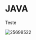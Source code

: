 # JAVA
Teste

![25699522](https://www.google.com/search?q=JAVA+LOGO&rlz=1C1GCEU_enBR1097BR1097&oq=JAVA+LOGO&gs_lcrp=EgZjaHJvbWUyBggAEEUYOdIBCDE4NzhqMGo0qAIAsAIA&sourceid=chrome&ie=UTF-8#vhid=ZA4vAGmWWxF4iM&vssid=l)

